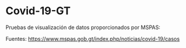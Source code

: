 # Covid-19-GT
Pruebas de visualización de datos proporcionados por MSPAS:


Fuentes:
https://www.mspas.gob.gt/index.php/noticias/covid-19/casos 

